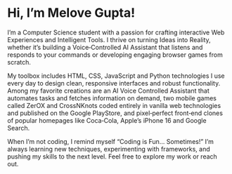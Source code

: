 # Hi, I’m Melove Gupta!

I’m a Computer Science student with a passion for crafting interactive Web Experiences and Intelligent Tools. I thrive on turning Ideas into Reality, whether it’s building a Voice‑Controlled AI Assistant that listens and responds to your commands or developing engaging browser games from scratch.

My toolbox includes HTML, CSS, JavaScript and Python technologies I use every day to design clean, responsive interfaces and robust functionality. Among my favorite creations are an AI Voice Controlled Assistant that automates tasks and fetches information on demand, two mobile games called ZerOX and CrossNKnots coded entirely in vanilla web technologies and published on the Google PlayStore, and pixel‑perfect front‑end clones of popular homepages like Coca‑Cola, Apple’s iPhone 16 and Google Search.

When I’m not coding, I remind myself “Coding is Fun… Sometimes!” I’m always learning new techniques, experimenting with frameworks, and pushing my skills to the next level. Feel free to explore my work or reach out.

<!---
MeloveGupta is a ✨ special ✨ repository because its `README.md` (this file) appears on your GitHub profile.
You can click the Preview link to take a look at your changes.
--->
